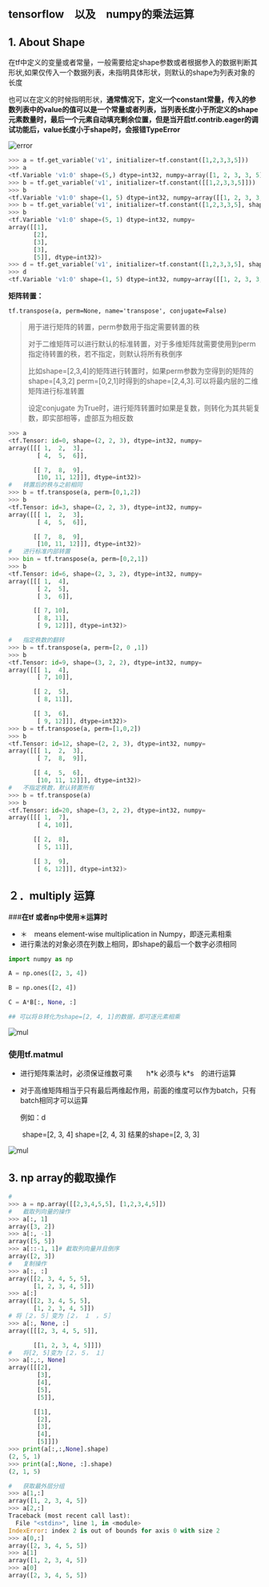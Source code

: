 ## tensorflow　以及　numpy的乘法运算

## 1.	About Shape

在tf中定义的变量或者常量，一般需要给定shape参数或者根据参入的数据判断其形状,如果仅传入一个数据列表，未指明具体形状，则默认的shape为列表对象的长度

也可以在定义的时候指明形状，**通常情况下，定义一个constant常量，传入的参数列表中的value的值可以是一个常量或者列表，当列表长度小于所定义的shape元素数量时，最后一个元素自动填充剩余位置，但是当开启tf.contrib.eager的调试功能后，value长度小于shape时，会报错TypeError**

![error](http://media.innohub.top/180421-erroe.png)

```python
>>> a = tf.get_variable('v1', initializer=tf.constant([1,2,3,3,5]))
>>> a
<tf.Variable 'v1:0' shape=(5,) dtype=int32, numpy=array([1, 2, 3, 3, 5], dtype=int32)>
>>> b = tf.get_variable('v1', initializer=tf.constant([[1,2,3,3,5]]))
>>> b
<tf.Variable 'v1:0' shape=(1, 5) dtype=int32, numpy=array([[1, 2, 3, 3, 5]], dtype=int32)>
>>> b = tf.get_variable('v1', initializer=tf.constant([1,2,3,3,5], shape=[5,1])) 
>>> b
<tf.Variable 'v1:0' shape=(5, 1) dtype=int32, numpy=
array([[1],
       [2],
       [3],
       [3],
       [5]], dtype=int32)>
>>> d = tf.get_variable('v1', initializer=tf.constant([1,2,3,3,5], shape=[1, 5]))
>>> d
<tf.Variable 'v1:0' shape=(1, 5) dtype=int32, numpy=array([[1, 2, 3, 3, 5]], dtype=int32)>
```

**矩阵转置：**

`tf.transpose(a, perm=None, name='transpose', conjugate=False)`

> 用于进行矩阵的转置，perm参数用于指定需要转置的秩
>
> 对于二维矩阵可以进行默认的标准转置，对于多维矩阵就需要使用到perm指定待转置的秩，若不指定，则默认将所有秩倒序
>
> 比如shape=[2,3,4]的矩阵进行转置时，如果perm参数为空得到的矩阵的shape=[4,3,2]  perm=[0,2,1]时得到的shape=[2,4,3].可以将最内层的二维矩阵进行标准转置
>
> 设定conjugate 为True时，进行矩阵转置时如果是复数，则转化为其共轭复数，即实部相等，虚部互为相反数

```python
>>> a
<tf.Tensor: id=0, shape=(2, 2, 3), dtype=int32, numpy=
array([[[ 1,  2,  3],
        [ 4,  5,  6]],

       [[ 7,  8,  9],
        [10, 11, 12]]], dtype=int32)>
#	转置后的秩与之前相同
>>> b = tf.transpose(a, perm=[0,1,2])
>>> b
<tf.Tensor: id=3, shape=(2, 2, 3), dtype=int32, numpy=
array([[[ 1,  2,  3],
        [ 4,  5,  6]],

       [[ 7,  8,  9],
        [10, 11, 12]]], dtype=int32)>
#	进行标准内部转置
>>> bin = tf.transpose(a, perm=[0,2,1])
>>> b
<tf.Tensor: id=6, shape=(2, 3, 2), dtype=int32, numpy=
array([[[ 1,  4],
        [ 2,  5],
        [ 3,  6]],

       [[ 7, 10],
        [ 8, 11],
        [ 9, 12]]], dtype=int32)>

#	指定秩数的翻转
>>> b = tf.transpose(a, perm=[2, 0 ,1])
>>> b
<tf.Tensor: id=9, shape=(3, 2, 2), dtype=int32, numpy=
array([[[ 1,  4],
        [ 7, 10]],

       [[ 2,  5],
        [ 8, 11]],

       [[ 3,  6],
        [ 9, 12]]], dtype=int32)>
>>> b = tf.transpose(a, perm=[1,0,2])
>>> b
<tf.Tensor: id=12, shape=(2, 2, 3), dtype=int32, numpy=
array([[[ 1,  2,  3],
        [ 7,  8,  9]],

       [[ 4,  5,  6],
        [10, 11, 12]]], dtype=int32)>
#	不指定秩数，默认转置所有
>>> b = tf.transpose(a)
>>> b
<tf.Tensor: id=20, shape=(3, 2, 2), dtype=int32, numpy=
array([[[ 1,  7],
        [ 4, 10]],

       [[ 2,  8],
        [ 5, 11]],

       [[ 3,  9],
        [ 6, 12]]], dtype=int32)>

```



## ２．multiply 运算

###**在tf 或者np中使用＊运算时**

* ＊　means element-wise multiplication in Numpy，即逐元素相乘
* 进行乘法的对象必须在列数上相同，即shape的最后一个数字必须相同

```python
import numpy as np

A = np.ones([2, 3, 4])

B = np.ones([2, 4])

C = A*B[:, None, :]

## 可以将Ｂ转化为shape=[2, 4, 1]的数据，即可逐元素相乘
```

![mul](http://media.innohub.top/180421-mul.png)



### 使用tf.matmul

+ 进行矩阵乘法时，必须保证维数可乘　　h*k  必须与  k\*s　的进行运算

+ 对于高维矩阵相当于只有最后两维起作用，前面的维度可以作为batch，只有batch相同才可以运算

  例如：d

  ​	shape=[2, 3, 4]    shape=[2, 4, 3]  结果的shape=[2, 3, 3]

![mul](http://media.innohub.top/180421-matmul.png)



## 3. np array的截取操作

```python
# 
>>> a = np.array([[2,3,4,5,5], [1,2,3,4,5]])
#	截取列向量的操作
>>> a[:, 1]
array([3, 2])
>>> a[:, -1]
array([5, 5])
>>> a[::-1, 1]#	截取列向量并且倒序
array([2, 3])
#	复制操作
>>> a[:, :]
array([[2, 3, 4, 5, 5],
       [1, 2, 3, 4, 5]])
>>> a[:]
array([[2, 3, 4, 5, 5],
       [1, 2, 3, 4, 5]])
# 将［２，５］变为［２，　１　，５］
>>> a[:, None, :]
array([[[2, 3, 4, 5, 5]],

       [[1, 2, 3, 4, 5]]])
#	将[2, 5]变为［２，５，　１］
>>> a[:,:, None]
array([[[2],
        [3],
        [4],
        [5],
        [5]],

       [[1],
        [2],
        [3],
        [4],
        [5]]])
>>> print(a[:,:,None].shape)
(2, 5, 1)
>>> print(a[:,None, :].shape)
(2, 1, 5)

#	获取最外层分组
>>> a[1,:]
array([1, 2, 3, 4, 5])
>>> a[2,:]
Traceback (most recent call last):
  File "<stdin>", line 1, in <module>
IndexError: index 2 is out of bounds for axis 0 with size 2
>>> a[0,:]
array([2, 3, 4, 5, 5])
>>> a[1]
array([1, 2, 3, 4, 5])
>>> a[0]
array([2, 3, 4, 5, 5])


```


